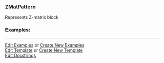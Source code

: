 ### <a id="McUtils.Parsers.RegexPatterns.ZMatPattern">ZMatPattern</a>
Represents Z-matrix block

### Examples:


___

[Edit Examples](https://github.com/McCoyGroup/References/edit/gh-pages/Documentation/examples/McUtils/Parsers/RegexPatterns/ZMatPattern.md) or 
[Create New Examples](https://github.com/McCoyGroup/References/new/gh-pages/?filename=Documentation/examples/McUtils/Parsers/RegexPatterns/ZMatPattern.md) <br/>
[Edit Template](https://github.com/McCoyGroup/References/edit/gh-pages/Documentation/templates/McUtils/Parsers/RegexPatterns/ZMatPattern.md) or 
[Create New Template](https://github.com/McCoyGroup/References/new/gh-pages/?filename=Documentation/templates/McUtils/Parsers/RegexPatterns/ZMatPattern.md) <br/>
[Edit Docstrings](https://github.com/McCoyGroup/McUtils/edit/master/Parsers/RegexPatterns/ZMatPattern/__init__.py?message=Update%20Docs)

